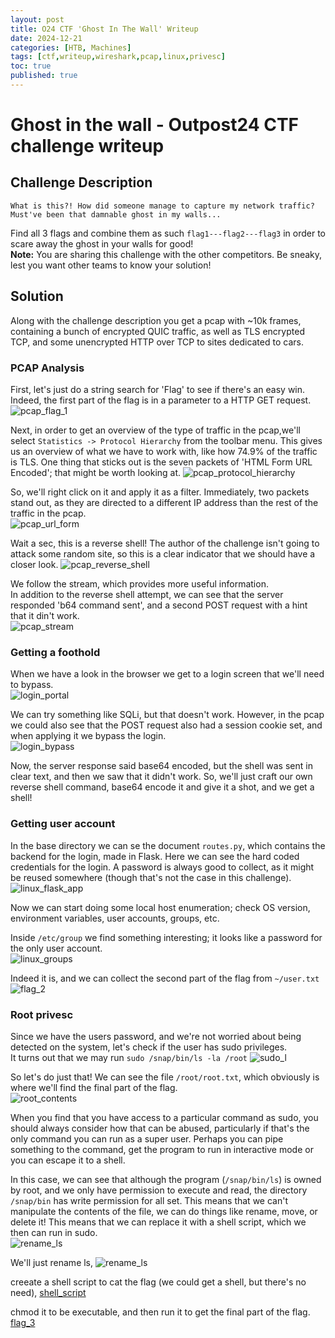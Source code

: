 ```yaml
---
layout: post
title: O24 CTF 'Ghost In The Wall' Writeup
date: 2024-12-21
categories: [HTB, Machines]
tags: [ctf,writeup,wireshark,pcap,linux,privesc]
toc: true
published: true
---
```

# Ghost in the wall - Outpost24 CTF challenge writeup
## Challenge Description

`What is this?! How did someone manage to capture my network traffic? Must've been that damnable ghost in my walls...`  
  

Find all 3 flags and combine them as such `flag1---flag2---flag3` in order to scare away the ghost in your walls for good!  
**Note:** You are sharing this challenge with the other competitors. Be sneaky, lest you want other teams to know your solution!

## Solution
Along with the challenge description you get a pcap with ~10k frames, containing a bunch of encrypted QUIC traffic, as well as TLS encrypted TCP, and some unencrypted HTTP over TCP to sites dedicated to cars.

### PCAP Analysis
First, let's just do a string search for 'Flag' to see if there's an easy win.  
Indeed, the first part of the flag is in a parameter to a HTTP GET request.
![pcap_flag_1](https://tuxpad.github.io/assets/images/ctf/o24/ghost_01.png)  

Next, in order to get an overview of the type of traffic in the pcap,we'll select `Statistics -> Protocol Hierarchy` from the toolbar menu.
This gives us an overview of what we have to work with, like how 74.9% of the traffic is TLS.
One thing that sticks out is the seven packets of 'HTML Form URL Encoded'; that might be worth looking at.
![pcap_protocol_hierarchy](https://tuxpad.github.io/assets/images/ctf/o24/ghost_02.png)  

So, we'll right click on it and apply it as a filter. Immediately, two packets stand out, as they are directed to a different IP address than the rest of the traffic in the pcap.  
![pcap_url_form](https://tuxpad.github.io/assets/images/ctf/o24/ghost_03.png)  

Wait a sec, this is a reverse shell! The author of the challenge isn't going to attack some random site, so this is a clear indicator that we should have a closer look.
![pcap_reverse_shell](https://tuxpad.github.io/assets/images/ctf/o24/ghost_04.png)  

We follow the stream, which provides more useful information.  
In addition to the reverse shell attempt, we can see that the server responded 'b64 command sent', and a second POST request with a hint that it din't work.  
![pcap_stream](https://tuxpad.github.io/assets/images/ctf/o24/ghost_05.png)  

### Getting a foothold
When we have a look in the browser we get to a login screen that we'll need to bypass.  
![login_portal](https://tuxpad.github.io/assets/images/ctf/o24/ghost_06.png)  

We can try something like SQLi, but that doesn't work. However, in the pcap we could also see that the POST request also had a session cookie set, and when applying it we bypass the login.  
![login_bypass](https://tuxpad.github.io/assets/images/ctf/o24/ghost_07.png)  

Now, the server response said base64 encoded, but the shell was sent in clear text, and then we saw that it didn't work. So, we'll just craft our own reverse shell command, base64 encode it and give it a shot, and we get a shell!  

### Getting user account
In the base directory we can se the document `routes.py`, which contains the backend for the login, made in Flask. Here we can see the hard coded credentials for the login. A password is always good to collect, as it might be reused somewhere (though that's not the case in this challenge).  
![linux_flask_app](https://tuxpad.github.io/assets/images/ctf/o24/ghost_08.png)  

Now we can start doing some local host enumeration; check OS version, environment variables, user accounts, groups, etc.  

Inside `/etc/group` we find something interesting; it looks like a password for the only user account.  
![linux_groups](https://tuxpad.github.io/assets/images/ctf/o24/ghost_09.png)  

Indeed it is, and we can collect the second part of the flag from `~/user.txt`  
![flag_2](https://tuxpad.github.io/assets/images/ctf/o24/ghost_10.png)  

### Root privesc
Since we have the users password, and we're not worried about being detected on the system, let's check if the user has sudo privileges.  
It turns out that we may run `sudo /snap/bin/ls -la /root`
![sudo_l](https://tuxpad.github.io/assets/images/ctf/o24/ghost_11.png)  

So let's do just that! We can see the file `/root/root.txt`, which obviously is where we'll find the final part of the flag.  
![root_contents](https://tuxpad.github.io/assets/images/ctf/o24/ghost_12.png)  

When you find that you have access to a particular command as sudo, you should always consider how that can be abused, particularly if that's the only command you can run as a super user. Perhaps you can pipe something to the command, get the program to run in interactive mode or you can escape it to a shell.  
  
In this case, we can see that although the program (`/snap/bin/ls`) is owned by root, and we only have permission to execute and read, the directory `/snap/bin` has write permission for all set. This means that we can't manipulate the contents of the file, we can do things like rename, move, or delete it! This means that we can replace it with a shell script, which we then can run in sudo.  
![rename_ls](https://tuxpad.github.io/assets/images/ctf/o24/ghost_13.png)  


We'll just rename ls,
![rename_ls](https://tuxpad.github.io/assets/images/ctf/o24/ghost_14.png)  

creeate a shell script to cat the flag (we could get a shell, but there's no need),
[shell_script](https://tuxpad.github.io/assets/images/ctf/o24/ghost_15.png)  
  
chmod it to be executable, and then run it to get the final part of the flag.
[flag_3](https://tuxpad.github.io/assets/images/ctf/o24/ghost_16.png)  
